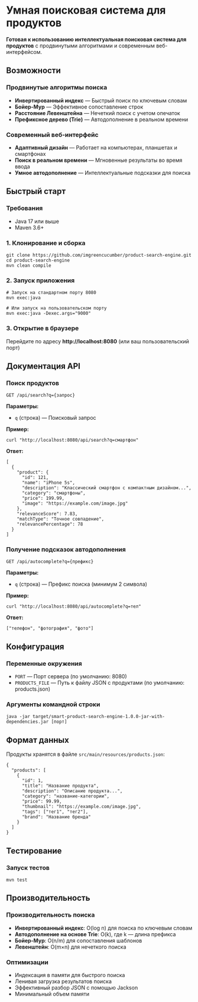 # Умная поисковая система для продуктов

**Готовая к использованию интеллектуальная поисковая система для продуктов** с продвинутыми алгоритмами и современным веб-интерфейсом.

## Возможности

### **Продвинутые алгоритмы поиска**
- **Инвертированный индекс** — Быстрый поиск по ключевым словам
- **Бойер-Мур** — Эффективное сопоставление строк
- **Расстояние Левенштейна** — Нечеткий поиск с учетом опечаток
- **Префиксное дерево (Trie)** — Автодополнение в реальном времени

### **Современный веб-интерфейс**
- **Адаптивный дизайн** — Работает на компьютерах, планшетах и смартфонах
- **Поиск в реальном времени** — Мгновенные результаты во время ввода
- **Умное автодополнение** — Интеллектуальные подсказки для поиска

## Быстрый старт

### Требования
- Java 17 или выше
- Maven 3.6+

### 1. Клонирование и сборка
```
git clone https://github.com/imgreencucumber/product-search-engine.git
cd product-search-engine
mvn clean compile
```

### 2. Запуск приложения
```
# Запуск на стандартном порту 8080
mvn exec:java

# Или запуск на пользовательском порту
mvn exec:java -Dexec.args="9000"
```

### 3. Открытие в браузере
Перейдите по адресу **http://localhost:8080** (или ваш пользовательский порт)

## Документация API

### Поиск продуктов
```
GET /api/search?q={запрос}
```

**Параметры:**
- `q` (строка) — Поисковый запрос

**Пример:**
```
curl "http://localhost:8080/api/search?q=смартфон"
```

**Ответ:**
```
[
  {
    "product": {
      "id": 121,
      "name": "iPhone 5s",
      "description": "Классический смартфон с компактным дизайном...",
      "category": "смартфоны",
      "price": 199.99,
      "image": "https://example.com/image.jpg"
    },
    "relevanceScore": 7.83,
    "matchType": "Точное совпадение",
    "relevancePercentage": 78
  }
]
```

### Получение подсказок автодополнения
```
GET /api/autocomplete?q={префикс}
```

**Параметры:**
- `q` (строка) — Префикс поиска (минимум 2 символа)

**Пример:**
```
curl "http://localhost:8080/api/autocomplete?q=тел"
```

**Ответ:**
```
["телефон", "фотография", "фото"]
```

## Конфигурация

### Переменные окружения
- `PORT` — Порт сервера (по умолчанию: 8080)
- `PRODUCTS_FILE` — Путь к файлу JSON с продуктами (по умолчанию: products.json)

### Аргументы командной строки
```
java -jar target/smart-product-search-engine-1.0.0-jar-with-dependencies.jar [порт]
```

## Формат данных

Продукты хранятся в файле `src/main/resources/products.json`:

```
{
  "products": [
    {
      "id": 1,
      "title": "Название продукта",
      "description": "Описание продукта...",
      "category": "название-категории",
      "price": 99.99,
      "thumbnail": "https://example.com/image.jpg",
      "tags": ["тег1", "тег2"],
      "brand": "Название бренда"
    }
  ]
}
```

## Тестирование

### Запуск тестов
```
mvn test
```

## Производительность

### Производительность поиска
- **Инвертированный индекс**: O(log n) для поиска по ключевым словам
- **Автодополнение на основе Trie**: O(k), где k — длина префикса
- **Бойер-Мур**: O(n/m) для сопоставления шаблонов
- **Левенштейн**: O(m×n) для нечеткого поиска

### Оптимизации
- Индексация в памяти для быстрого поиска
- Ленивая загрузка результатов поиска
- Эффективный разбор JSON с помощью Jackson
- Минимальный объем памяти
